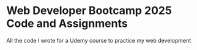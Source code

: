 # Web Developer Bootcamp 2025 Code and Assignments
 All the code I wrote for a Udemy course to practice my web development
